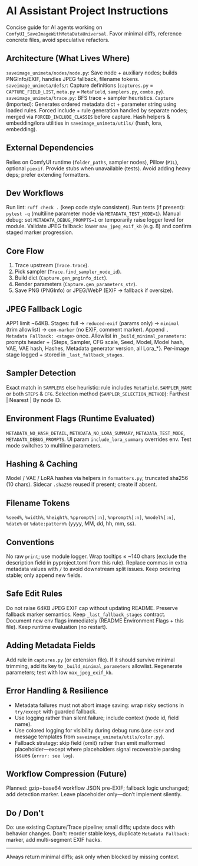 # AI Assistant Project Instructions
Concise guide for AI agents working on `ComfyUI_SaveImageWithMetaDataUniversal`. Favor minimal diffs, reference concrete files, avoid speculative refactors.

## Architecture (What Lives Where)
`saveimage_unimeta/nodes/node.py`: Save node + auxiliary nodes; builds PNGInfo/EXIF, handles JPEG fallback, filename tokens.
`saveimage_unimeta/defs/`: Capture definitions (`captures.py` = `CAPTURE_FIELD_LIST`, `meta.py` = `MetaField`, `samplers.py`, `combo.py`).
`saveimage_unimeta/trace.py`: BFS trace + sampler heuristics.
`Capture` (imported): Generates ordered metadata dict + parameter string using loaded rules.
Forced include + rule generation handled by separate nodes; merged via `FORCED_INCLUDE_CLASSES` before capture. Hash helpers & embedding/lora utilities in `saveimage_unimeta/utils/` (hash, lora, embedding).

## External Dependencies
Relies on ComfyUI runtime (`folder_paths`, sampler nodes), Pillow (`PIL`), optional `piexif`. Provide stubs when unavailable (tests).
Avoid adding heavy deps; prefer extending formatters.

## Dev Workflows
Run lint: `ruff check .`  (keep code style consistent).
Run tests (if present): `pytest -q` (multiline parameter mode via `METADATA_TEST_MODE=1`).
Manual debug: set `METADATA_DEBUG_PROMPTS=1` or temporarily raise logger level for module.
Validate JPEG fallback: lower `max_jpeg_exif_kb` (e.g. 8) and confirm staged marker progression.

## Core Flow
1. Trace upstream (`Trace.trace`). 
2. Pick sampler (`Trace.find_sampler_node_id`). 
3. Build dict (`Capture.gen_pnginfo_dict`).
4. Render parameters (`Capture.gen_parameters_str`). 
5. Save PNG (PNGInfo) or JPEG/WebP (EXIF → fallback if oversize).

## JPEG Fallback Logic
APP1 limit ~64KB. Stages: full → `reduced-exif` (params only) → `minimal` (trim allowlist) → `com-marker` (no EXIF, comment marker). Append `, Metadata Fallback: <stage>` once.
Allowlist in `_build_minimal_parameters`: prompts header + {Steps, Sampler, CFG scale, Seed, Model, Model hash, VAE, VAE hash, Hashes, Metadata generator version, all Lora_*}.
Per-image stage logged + stored in `_last_fallback_stages`.

## Sampler Detection
Exact match in `SAMPLERS` else heuristic: rule includes `MetaField.SAMPLER_NAME` or both `STEPS` & `CFG`.
Selection method (`SAMPLER_SELECTION_METHOD`): Farthest | Nearest | By node ID.

## Environment Flags (Runtime Evaluated)
`METADATA_NO_HASH_DETAIL`, `METADATA_NO_LORA_SUMMARY`, `METADATA_TEST_MODE`, `METADATA_DEBUG_PROMPTS`.
UI param `include_lora_summary` overrides env. Test mode switches to multiline parameters.

## Hashing & Caching
Model / VAE / LoRA hashes via helpers in `formatters.py`; truncated sha256 (10 chars). Sidecar `.sha256` reused if present; create if absent.

## Filename Tokens
`%seed%`, `%width%`, `%height%`, `%pprompt%[:n]`, `%nprompt%[:n]`, `%model%[:n]`, `%date%` or `%date:pattern%` (yyyy, MM, dd, hh, mm, ss).

## Conventions
No raw `print`; use module logger.
Wrap tooltips ≤ ~140 chars (exclude the description field in pyproject.toml from this rule).
Replace commas in extra metadata values with `/` to avoid downstream split issues.
Keep ordering stable; only append new fields.

## Safe Edit Rules
Do not raise 64KB JPEG EXIF cap without updating README.
Preserve fallback marker semantics.
Keep `_last_fallback_stages` contract.
Document new env flags immediately (README Environment Flags + this file). Keep runtime evaluation (no restart).

## Adding Metadata Fields
Add rule in `captures.py` (or extension file). If it should survive minimal trimming, add its key to `_build_minimal_parameters` allowlist. Regenerate parameters; test with low `max_jpeg_exif_kb`.

## Error Handling & Resilience
- Metadata failures must not abort image saving: wrap risky sections in `try/except` with guarded fallback.
- Use logging rather than silent failure; include context (node id, field name).
- Use colored logging for visibility during debug runs (use `cstr` and message templates from `saveimage_unimeta/utils/color.py`).
- Fallback strategy: skip field (omit) rather than emit malformed placeholder—except where placeholders signal recoverable parsing issues (`error: see log`).

## Workflow Compression (Future)
Planned: gzip+base64 workflow JSON pre-EXIF; fallback logic unchanged; add detection marker. Leave placeholder only—don’t implement silently.

## Do / Don't
Do: use existing Capture/Trace pipeline; small diffs; update docs with behavior changes.
Don't: reorder stable keys, duplicate `Metadata Fallback:` marker, add multi-segment EXIF hacks.

---
Always return minimal diffs; ask only when blocked by missing context.